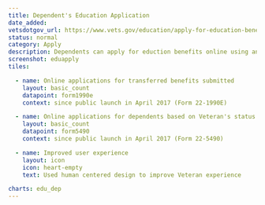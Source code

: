 ```yaml
---
title: Dependent's Education Application
date_added:
vetsdotgov_url: https://www.vets.gov/education/apply-for-education-benefits/
status: normal
category: Apply
description: Dependents can apply for eduction benefits online using any mobile device
screenshot: eduapply
tiles:

  - name: Online applications for transferred benefits submitted
    layout: basic_count
    datapoint: form1990e
    context: since public launch in April 2017 (Form 22-1990E)

  - name: Online applications for dependents based on Veteran's status
    layout: basic_count
    datapoint: form5490
    context: since public launch in April 2017 (Form 22-5490)

  - name: Improved user experience
    layout: icon
    icon: heart-empty
    text: Used human centered design to improve Veteran experience

charts: edu_dep
---
```

